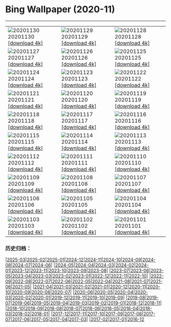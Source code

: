 # Bing Wallpaper (2020-11)
**************

<table><tr><td><img class="wallpaper" src="https://www.bing.com/th?id=OHR.EDCScotland_EN-US8946271864_1920x1080.jpg" alt="20201130"> 20201130 <a href="https://www.bing.com/th?id=OHR.EDCScotland_EN-US8946271864_UHD.jpg">[download 4k]</a></td><td><img class="wallpaper" src="https://www.bing.com/th?id=OHR.MountTaranaki_EN-US8879642420_1920x1080.jpg" alt="20201129"> 20201129 <a href="https://www.bing.com/th?id=OHR.MountTaranaki_EN-US8879642420_UHD.jpg">[download 4k]</a></td><td><img class="wallpaper" src="https://www.bing.com/th?id=OHR.ValCervara_EN-US8802099255_1920x1080.jpg" alt="20201128"> 20201128 <a href="https://www.bing.com/th?id=OHR.ValCervara_EN-US8802099255_UHD.jpg">[download 4k]</a></td></tr><tr><td><img class="wallpaper" src="https://www.bing.com/th?id=OHR.KayakGreenFriday_EN-US8700234828_1920x1080.jpg" alt="20201127"> 20201127 <a href="https://www.bing.com/th?id=OHR.KayakGreenFriday_EN-US8700234828_UHD.jpg">[download 4k]</a></td><td><img class="wallpaper" src="https://www.bing.com/th?id=OHR.ChipmunkThanksgiving_EN-US8557461431_1920x1080.jpg" alt="20201126"> 20201126 <a href="https://www.bing.com/th?id=OHR.ChipmunkThanksgiving_EN-US8557461431_UHD.jpg">[download 4k]</a></td><td><img class="wallpaper" src="https://www.bing.com/th?id=OHR.CPMall_EN-US8473128519_1920x1080.jpg" alt="20201125"> 20201125 <a href="https://www.bing.com/th?id=OHR.CPMall_EN-US8473128519_UHD.jpg">[download 4k]</a></td></tr><tr><td><img class="wallpaper" src="https://www.bing.com/th?id=OHR.AsilomarSB_EN-US8366690151_1920x1080.jpg" alt="20201124"> 20201124 <a href="https://www.bing.com/th?id=OHR.AsilomarSB_EN-US8366690151_UHD.jpg">[download 4k]</a></td><td><img class="wallpaper" src="https://www.bing.com/th?id=OHR.BernCH_EN-US8185860107_1920x1080.jpg" alt="20201123"> 20201123 <a href="https://www.bing.com/th?id=OHR.BernCH_EN-US8185860107_UHD.jpg">[download 4k]</a></td><td><img class="wallpaper" src="https://www.bing.com/th?id=OHR.Dromling_EN-US8056662773_1920x1080.jpg" alt="20201122"> 20201122 <a href="https://www.bing.com/th?id=OHR.Dromling_EN-US8056662773_UHD.jpg">[download 4k]</a></td></tr><tr><td><img class="wallpaper" src="https://www.bing.com/th?id=OHR.NCHighCountry_EN-US7693894330_1920x1080.jpg" alt="20201121"> 20201121 <a href="https://www.bing.com/th?id=OHR.NCHighCountry_EN-US7693894330_UHD.jpg">[download 4k]</a></td><td><img class="wallpaper" src="https://www.bing.com/th?id=OHR.MontBlancPeak_EN-US7582043001_1920x1080.jpg" alt="20201120"> 20201120 <a href="https://www.bing.com/th?id=OHR.MontBlancPeak_EN-US7582043001_UHD.jpg">[download 4k]</a></td><td><img class="wallpaper" src="https://www.bing.com/th?id=OHR.ToucanCostaRica_EN-US5323179600_1920x1080.jpg" alt="20201119"> 20201119 <a href="https://www.bing.com/th?id=OHR.ToucanCostaRica_EN-US5323179600_UHD.jpg">[download 4k]</a></td></tr><tr><td><img class="wallpaper" src="https://www.bing.com/th?id=OHR.UdvarHazy_EN-US5210432821_1920x1080.jpg" alt="20201118"> 20201118 <a href="https://www.bing.com/th?id=OHR.UdvarHazy_EN-US5210432821_UHD.jpg">[download 4k]</a></td><td><img class="wallpaper" src="https://www.bing.com/th?id=OHR.WoodLine_EN-US5118404691_1920x1080.jpg" alt="20201117"> 20201117 <a href="https://www.bing.com/th?id=OHR.WoodLine_EN-US5118404691_UHD.jpg">[download 4k]</a></td><td><img class="wallpaper" src="https://www.bing.com/th?id=OHR.MainEntryTemple_EN-US5037299759_1920x1080.jpg" alt="20201116"> 20201116 <a href="https://www.bing.com/th?id=OHR.MainEntryTemple_EN-US5037299759_UHD.jpg">[download 4k]</a></td></tr><tr><td><img class="wallpaper" src="https://www.bing.com/th?id=OHR.LupineNZ_EN-US4937950958_1920x1080.jpg" alt="20201115"> 20201115 <a href="https://www.bing.com/th?id=OHR.LupineNZ_EN-US4937950958_UHD.jpg">[download 4k]</a></td><td><img class="wallpaper" src="https://www.bing.com/th?id=OHR.DiwaliRangoli_EN-US4850858374_1920x1080.jpg" alt="20201114"> 20201114 <a href="https://www.bing.com/th?id=OHR.DiwaliRangoli_EN-US4850858374_UHD.jpg">[download 4k]</a></td><td><img class="wallpaper" src="https://www.bing.com/th?id=OHR.RavensSnow_EN-US4790905600_1920x1080.jpg" alt="20201113"> 20201113 <a href="https://www.bing.com/th?id=OHR.RavensSnow_EN-US4790905600_UHD.jpg">[download 4k]</a></td></tr><tr><td><img class="wallpaper" src="https://www.bing.com/th?id=OHR.ConneryPond_EN-US4665862450_1920x1080.jpg" alt="20201112"> 20201112 <a href="https://www.bing.com/th?id=OHR.ConneryPond_EN-US4665862450_UHD.jpg">[download 4k]</a></td><td><img class="wallpaper" src="https://www.bing.com/th?id=OHR.KWVeterans_EN-US4529611581_1920x1080.jpg" alt="20201111"> 20201111 <a href="https://www.bing.com/th?id=OHR.KWVeterans_EN-US4529611581_UHD.jpg">[download 4k]</a></td><td><img class="wallpaper" src="https://www.bing.com/th?id=OHR.LakotaBadlands_EN-US4467743045_1920x1080.jpg" alt="20201110"> 20201110 <a href="https://www.bing.com/th?id=OHR.LakotaBadlands_EN-US4467743045_UHD.jpg">[download 4k]</a></td></tr><tr><td><img class="wallpaper" src="https://www.bing.com/th?id=OHR.PiedmontRegion_EN-US4398158559_1920x1080.jpg" alt="20201109"> 20201109 <a href="https://www.bing.com/th?id=OHR.PiedmontRegion_EN-US4398158559_UHD.jpg">[download 4k]</a></td><td><img class="wallpaper" src="https://www.bing.com/th?id=OHR.DerwentIsle_EN-US4330153177_1920x1080.jpg" alt="20201108"> 20201108 <a href="https://www.bing.com/th?id=OHR.DerwentIsle_EN-US4330153177_UHD.jpg">[download 4k]</a></td><td><img class="wallpaper" src="https://www.bing.com/th?id=OHR.BigBison_EN-US4238804865_1920x1080.jpg" alt="20201107"> 20201107 <a href="https://www.bing.com/th?id=OHR.BigBison_EN-US4238804865_UHD.jpg">[download 4k]</a></td></tr><tr><td><img class="wallpaper" src="https://www.bing.com/th?id=OHR.TwoWest_EN-US4160752221_1920x1080.jpg" alt="20201106"> 20201106 <a href="https://www.bing.com/th?id=OHR.TwoWest_EN-US4160752221_UHD.jpg">[download 4k]</a></td><td><img class="wallpaper" src="https://www.bing.com/th?id=OHR.Albarracin_EN-US1381388147_1920x1080.jpg" alt="20201105"> 20201105 <a href="https://www.bing.com/th?id=OHR.Albarracin_EN-US1381388147_UHD.jpg">[download 4k]</a></td><td><img class="wallpaper" src="https://www.bing.com/th?id=OHR.KobukRiver_EN-US1344443933_1920x1080.jpg" alt="20201104"> 20201104 <a href="https://www.bing.com/th?id=OHR.KobukRiver_EN-US1344443933_UHD.jpg">[download 4k]</a></td></tr><tr><td><img class="wallpaper" src="https://www.bing.com/th?id=OHR.Election2020_EN-US1292390471_1920x1080.jpg" alt="20201103"> 20201103 <a href="https://www.bing.com/th?id=OHR.Election2020_EN-US1292390471_UHD.jpg">[download 4k]</a></td><td><img class="wallpaper" src="https://www.bing.com/th?id=OHR.TorngatsMt_EN-US1184448099_1920x1080.jpg" alt="20201102"> 20201102 <a href="https://www.bing.com/th?id=OHR.TorngatsMt_EN-US1184448099_UHD.jpg">[download 4k]</a></td><td><img class="wallpaper" src="https://www.bing.com/th?id=OHR.SkyRock_EN-US1084520879_1920x1080.jpg" alt="20201101"> 20201101 <a href="https://www.bing.com/th?id=OHR.SkyRock_EN-US1084520879_UHD.jpg">[download 4k]</a></td></tr></table>

### 历史归档：

|[2025-03](/../2025-03/2025-03.md)|[2025-02](/../2025-02/2025-02.md)|[2025-01](/../2025-01/2025-01.md)|[2024-12](/../2024-12/2024-12.md)|[2024-11](/../2024-11/2024-11.md)|[2024-10](/../2024-10/2024-10.md)|[2024-09](/../2024-09/2024-09.md)|[2024-08](/../2024-08/2024-08.md)|[2024-07](/../2024-07/2024-07.md)|[2024-06](/../2024-06/2024-06.md)|
|[2024-05](/../2024-05/2024-05.md)|[2024-04](/../2024-04/2024-04.md)|[2024-03](/../2024-03/2024-03.md)|[2024-02](/../2024-02/2024-02.md)|[2024-01](/../2024-01/2024-01.md)|[2023-12](/../2023-12/2023-12.md)|[2023-11](/../2023-11/2023-11.md)|[2023-10](/../2023-10/2023-10.md)|[2023-09](/../2023-09/2023-09.md)|[2023-08](/../2023-08/2023-08.md)|
|[2023-07](/../2023-07/2023-07.md)|[2023-06](/../2023-06/2023-06.md)|[2023-05](/../2023-05/2023-05.md)|[2023-04](/../2023-04/2023-04.md)|[2023-03](/../2023-03/2023-03.md)|[2023-02](/../2023-02/2023-02.md)|[2023-01](/../2023-01/2023-01.md)|[2022-12](/../2022-12/2022-12.md)|[2022-11](/../2022-11/2022-11.md)|[2022-10](/../2022-10/2022-10.md)|
|[2022-09](/../2022-09/2022-09.md)|[2022-08](/../2022-08/2022-08.md)|[2022-07](/../2022-07/2022-07.md)|[2022-06](/../2022-06/2022-06.md)|[2022-05](/../2022-05/2022-05.md)|[2022-04](/../2022-04/2022-04.md)|[2021-08](/../2021-08/2021-08.md)|[2021-07](/../2021-07/2021-07.md)|[2021-06](/../2021-06/2021-06.md)|[2021-05](/../2021-05/2021-05.md)|
|[2021-04](/../2021-04/2021-04.md)|[2021-03](/../2021-03/2021-03.md)|[2021-02](/../2021-02/2021-02.md)|[2021-01](/../2021-01/2021-01.md)|[2020-12](/../2020-12/2020-12.md)|[2020-11](/2020-11.md)|[2020-10](/../2020-10/2020-10.md)|[2020-09](/../2020-09/2020-09.md)|[2020-08](/../2020-08/2020-08.md)|[2020-07](/../2020-07/2020-07.md)|
|[2020-06](/../2020-06/2020-06.md)|[2020-05](/../2020-05/2020-05.md)|[2020-04](/../2020-04/2020-04.md)|[2020-03](/../2020-03/2020-03.md)|[2020-02](/../2020-02/2020-02.md)|[2020-01](/../2020-01/2020-01.md)|[2019-12](/../2019-12/2019-12.md)|[2019-11](/../2019-11/2019-11.md)|[2019-10](/../2019-10/2019-10.md)|[2019-09](/../2019-09/2019-09.md)|
|[2019-08](/../2019-08/2019-08.md)|[2019-07](/../2019-07/2019-07.md)|[2019-06](/../2019-06/2019-06.md)|[2019-05](/../2019-05/2019-05.md)|[2019-04](/../2019-04/2019-04.md)|[2019-03](/../2019-03/2019-03.md)|[2019-02](/../2019-02/2019-02.md)|[2019-01](/../2019-01/2019-01.md)|[2018-12](/../2018-12/2018-12.md)|[2018-11](/../2018-11/2018-11.md)|
|[2018-10](/../2018-10/2018-10.md)|[2018-09](/../2018-09/2018-09.md)|[2018-08](/../2018-08/2018-08.md)|[2018-07](/../2018-07/2018-07.md)|[2018-06](/../2018-06/2018-06.md)|[2018-05](/../2018-05/2018-05.md)|[2018-04](/../2018-04/2018-04.md)|[2018-03](/../2018-03/2018-03.md)|[2018-02](/../2018-02/2018-02.md)|[2018-01](/../2018-01/2018-01.md)|
|[2017-12](/../2017-12/2017-12.md)|[2017-11](/../2017-11/2017-11.md)|[2017-10](/../2017-10/2017-10.md)|[2017-09](/../2017-09/2017-09.md)|[2017-08](/../2017-08/2017-08.md)|[2017-07](/../2017-07/2017-07.md)|[2017-06](/../2017-06/2017-06.md)|[2017-05](/../2017-05/2017-05.md)|[2017-04](/../2017-04/2017-04.md)|[2017-03](/../2017-03/2017-03.md)|
|[2017-02](/../2017-02/2017-02.md)|[2017-01](/../2017-01/2017-01.md)|[2016-12](/../2016-12/2016-12.md)